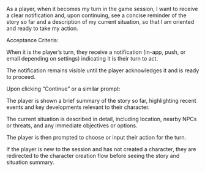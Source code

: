 As a player, when it becomes my turn in the game session, 
I want to receive a clear notification and, upon continuing, see a concise reminder of the story so far and a description of my current situation, so that I am oriented and ready to take my action.

Acceptance Criteria:

When it is the player’s turn, they receive a notification (in-app, push, or email depending on settings) indicating it is their turn to act.

The notification remains visible until the player acknowledges it and is ready to proceed.

Upon clicking “Continue” or a similar prompt:

The player is shown a brief summary of the story so far, highlighting recent events and key developments relevant to their character.

The current situation is described in detail, including location, nearby NPCs or threats, and any immediate objectives or options.

The player is then prompted to choose or input their action for the turn.

If the player is new to the session and has not created a character, they are redirected to the character creation flow before seeing the story and situation summary.